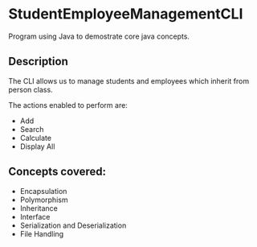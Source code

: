 # StudentEmployeeManagementCLI
Program using Java to demostrate core java concepts.

## Description
The CLI allows us to manage students and employees which inherit from 
person class. 

The actions enabled to perform are:
<ul>
    <li>Add</li>
    <li>Search</li>
    <li>Calculate</li>
    <li>Display All</li>
</ul>

## Concepts covered:
<ul>
    <li>Encapsulation</li>
    <li>Polymorphism </li>
    <li>Inheritance</li>
    <li>Interface</li>
    <li>Serialization and Deserialization</li>
    <li>File Handling</li>
</ul>
